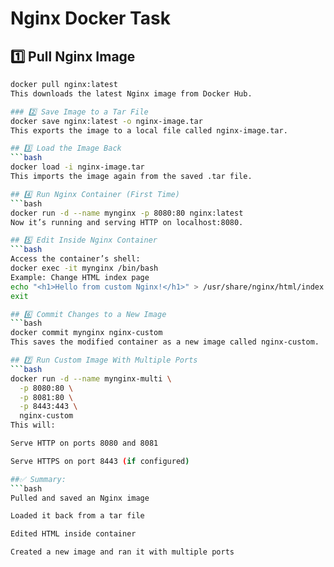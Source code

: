 # Nginx Docker Task

## 1️⃣ Pull Nginx Image
```bash
docker pull nginx:latest
This downloads the latest Nginx image from Docker Hub.

### 2️⃣ Save Image to a Tar File
docker save nginx:latest -o nginx-image.tar
This exports the image to a local file called nginx-image.tar.

## 3️⃣ Load the Image Back
```bash
docker load -i nginx-image.tar
This imports the image again from the saved .tar file.

## 4️⃣ Run Nginx Container (First Time)
```bash
docker run -d --name mynginx -p 8080:80 nginx:latest
Now it’s running and serving HTTP on localhost:8080.

## 5️⃣ Edit Inside Nginx Container
```bash
Access the container’s shell:
docker exec -it mynginx /bin/bash
Example: Change HTML index page
echo "<h1>Hello from custom Nginx!</h1>" > /usr/share/nginx/html/index.html
exit

## 6️⃣ Commit Changes to a New Image
```bash
docker commit mynginx nginx-custom
This saves the modified container as a new image called nginx-custom.

## 7️⃣ Run Custom Image With Multiple Ports
```bash
docker run -d --name mynginx-multi \
  -p 8080:80 \
  -p 8081:80 \
  -p 8443:443 \
  nginx-custom
This will:

Serve HTTP on ports 8080 and 8081

Serve HTTPS on port 8443 (if configured)

##✅ Summary:
```bash
Pulled and saved an Nginx image

Loaded it back from a tar file

Edited HTML inside container

Created a new image and ran it with multiple ports


